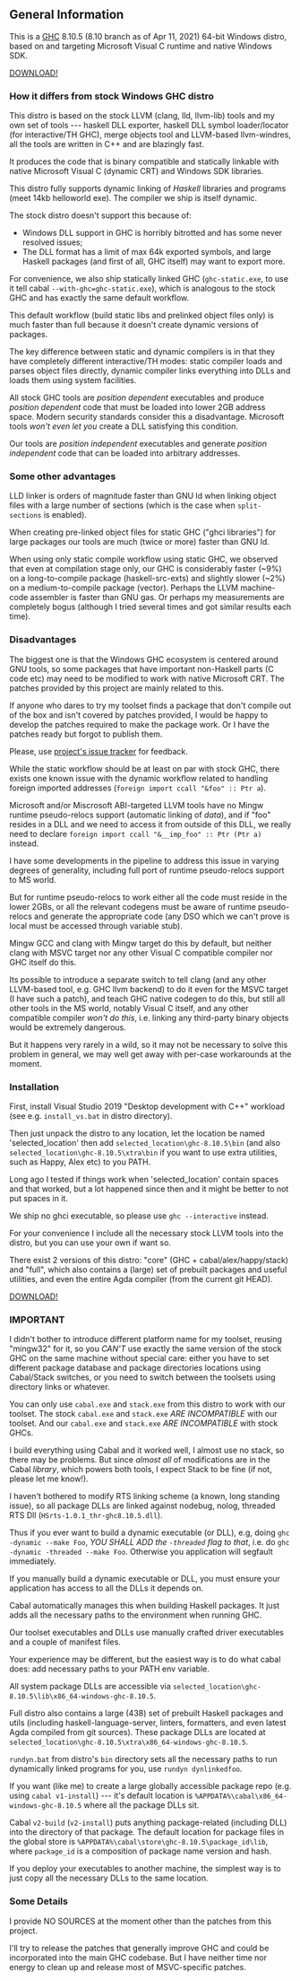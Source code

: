 ## General Information

This is a [GHC](https://www.haskell.org/ghc) 8.10.5 (8.10 branch as of
Apr 11, 2021) 64-bit Windows distro, based on and targeting Microsoft
Visual C runtime and native Windows SDK.

[DOWNLOAD!](https://github.com/awson/ghc-nw/releases/tag/0.0.2)

### How it differs from stock Windows GHC distro

This distro is based on the stock LLVM (clang, lld, llvm-lib) tools and
my own set of tools --- haskell DLL exporter, haskell DLL symbol
loader/locator (for interactive/TH GHC), merge objects tool and
LLVM-based llvm-windres, all the tools are written in C++ and are
blazingly fast.

It produces the code that is binary compatible and statically linkable
with native Microsoft Visual C (dynamic CRT) and Windows SDK libraries.

This distro fully supports dynamic linking of *Haskell* libraries and
programs (meet 14kb helloworld exe). The compiler we ship is itself
dynamic.

The stock distro doesn't support this because of:

-   Windows DLL support in GHC is horribly bitrotted and has some never
    resolved issues;
-   The DLL format has a limit of max 64k exported symbols, and large
    Haskell packages (and first of all, GHC itself) may want to export
    more.

For convenience, we also ship statically linked GHC (`ghc-static.exe`,
to use it tell cabal `--with-ghc=ghc-static.exe`), which is analogous
to the stock GHC and has exactly the same default workflow.

This default workflow (build static libs and prelinked object files only)
is much faster than full because it doesn't create dynamic
versions of packages.

The key difference between static and dynamic compilers is in that
they have completely different interactive/TH modes: static compiler
loads and parses object files directly, dynamic compiler links
everything into DLLs and loads them using system facilities.

All stock GHC tools are *position dependent* executables and produce
*position dependent* code that must be loaded into lower 2GB address
space. Modern security standards consider this a disadvantage.
Microsoft tools *won't even let you* create a DLL satisfying this
condition.

Our tools are *position independent* executables and generate *position
independent* code that can be loaded into arbitrary addresses.

### Some other advantages

LLD linker is orders of magnitude faster than GNU ld when linking object
files with a large number of sections (which is the case when
`split-sections` is enabled).

When creating pre-linked object files for static GHC ("ghci
libraries") for large packages our tools are much (twice or more)
faster than GNU ld.

When using only static compile workflow using static GHC, we observed
that even at compilation stage only, our GHC is considerably faster
(~9%) on a long-to-compile package (haskell-src-exts) and slightly
slower (~2%) on a medium-to-compile package (vector). Perhaps the LLVM
machine-code assembler is faster than GNU gas. Or perhaps my
measurements are completely bogus (although I tried several times and
got similar results each time).

### Disadvantages

The biggest one is that the Windows GHC ecosystem is centered around GNU
tools, so some packages that have important non-Haskell parts (C code
etc) may need to be modified to work with native Microsoft CRT. The
patches provided by this project are mainly related to this.

If anyone who dares to try my toolset finds a package that don't
compile out of the box and isn't covered by patches provided, I would
be happy to develop the patches required to make the package work. Or I
have the patches ready but forgot to publish them.

Please, use [project's issue
tracker](https://github.com/awson/ghc-nw/issues) for feedback.

While the static workflow should be at least on par with stock GHC,
there exists one known issue with the dynamic workflow related to
handling foreign imported addresses (`foreign import ccall "&foo" :: Ptr a`).

Microsoft and/or Miscrosoft ABI-targeted LLVM tools have no Mingw
runtime pseudo-relocs support (automatic linking of *data*), and if
"foo" resides in a DLL and we need to access it from outside of this
DLL, we really need to declare `foreign import ccall "&__imp_foo" :: Ptr (Ptr a)` instead.

I have some developments in the pipeline to address this issue in
varying degrees of generality, including full port of runtime
pseudo-relocs support to MS world.

But for runtime pseudo-relocs to work either all the code must reside in
the lower 2GBs, or all the relevant codegens must be aware of runtime
pseudo-relocs and generate the appropriate code (any DSO which we can't
prove is local must be accessed through variable stub).

Mingw GCC and clang with Mingw target do this by default, but neither
clang with MSVC target nor any other Visual C compatible compiler nor
GHC itself do this.

Its possible to introduce a separate switch to tell clang (and any other
LLVM-based tool, e.g. GHC llvm backend) to do it even for the MSVC
target (I have such a patch), and teach GHC native codegen to do this,
but still all other tools in the MS world, notably Visual C itself, and
any other compatible compiler *won't do this*, i.e. linking any
third-party binary objects would be extremely dangerous.

But it happens very rarely in a wild, so it may not be necessary to
solve this problem in general, we may well get away with per-case
workarounds at the moment.

### Installation

First, install Visual Studio 2019 "Desktop development with C++"
workload (see e.g. `install_vs.bat` in distro directory).

Then just unpack the distro to any location, let the location be named
'selected_location' then add `selected_location\ghc-8.10.5\bin`
(and also `selected_location\ghc-8.10.5\xtra\bin` if you want to
use extra utilities, such as Happy, Alex etc) to you PATH.

Long ago I tested if things work when 'selected_location' contain
spaces and that worked, but a lot happened since then and it might be
better to not put spaces in it.

We ship no ghci executable, so please use `ghc --interactive`
instead.

For your convenience I include all the necessary stock LLVM tools into
the distro, but you can use your own if want so.

There exist 2 versions of this distro: "core" (GHC +
cabal/alex/happy/stack) and "full", which also contains a (large) set of
prebuilt packages and useful utilities, and even the entire Agda
compiler (from the current git HEAD).

[DOWNLOAD!](https://github.com/awson/ghc-nw/releases/tag/0.0.2)

### IMPORTANT

I didn't bother to introduce different platform name for my toolset,
reusing "mingw32" for it, so you *CAN'T* use exactly the same version
of the stock GHC on the same machine without special care: either you
have to set different package database and package directories locations
using Cabal/Stack switches, or you need to switch between the toolsets
using directory links or whatever.

You can only use `cabal.exe` and `stack.exe` from this distro to work with
our toolset. The stock `cabal.exe` and `stack.exe` *ARE INCOMPATIBLE* with
our toolset. And our `cabal.exe` and `stack.exe` *ARE INCOMPATIBLE* with
stock GHCs.

I build everything using Cabal and it worked well, I almost use no
stack, so there may be problems. But since *almost all* of modifications
are in the Cabal *library*, which powers both tools, I expect Stack to
be fine (if not, please let me know!).

I haven't bothered to modify RTS linking scheme (a known, long standing
issue), so all package DLLs are linked against nodebug, nolog, threaded
RTS Dll (`HSrts-1.0.1_thr-ghc8.10.5.dll`).

Thus if you ever want to build a dynamic executable (or DLL), e.g, doing
`ghc -dynamic --make Foo`, *YOU SHALL ADD the `-threaded` flag to
that*, i.e. do `ghc -dynamic -threaded --make Foo`. Otherwise you
application will segfault immediately.

If you manually build a dynamic executable or DLL, you must ensure your
application has access to all the DLLs it depends on.

Cabal automatically manages this when building Haskell packages. It just
adds all the necessary paths to the environment when running GHC.

Our toolset executables and DLLs use manually crafted driver executables
and a couple of manifest files.

Your experience may be different, but the easiest way is to do what
cabal does: add necessary paths to your PATH env variable.

All system package DLLs are accessible via
`selected_location\ghc-8.10.5\lib\x86_64-windows-ghc-8.10.5`.

Full distro also contains a large (438) set of prebuilt Haskell packages
and utils (including haskell-language-server, linters, formatters, and
even latest Agda compiled from git sources). These package DLLs are
located at `selected_location\ghc-8.10.5\xtra\x86_64-windows-ghc-8.10.5`.

`rundyn.bat` from distro's `bin` directory sets all the necessary paths
to run dynamically linked programs for you, use `rundyn dynlinkedfoo`.

If you want (like me) to create a large globally accessible package repo
(e.g. using `cabal v1-install`) --- it's default location is
`%APPDATA%\cabal\x86_64-windows-ghc-8.10.5` where all the package
DLLs sit.

Cabal `v2-build` (`v2-install`) puts anything package-related (including
DLL) into the directory of that package. The default location for
package files in the global store is
`%APPDATA%\cabal\store\ghc-8.10.5\package_id\lib`, where
`package_id` is a composition of package name version and hash.

If you deploy your executables to another machine, the simplest way is to
just copy all the necessary DLLs to the same location.

### Some Details

I provide NO SOURCES at the moment other than the patches from this
project.

I'll try to release the patches that generally improve GHC and could be
incorporated into the main GHC codebase. But I have neither time nor
energy to clean up and release most of MSVC-specific patches.
